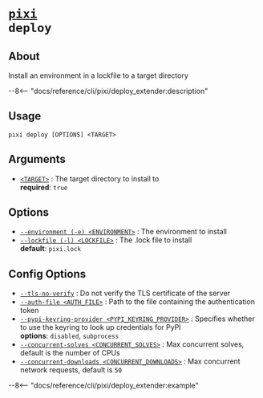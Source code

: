 <!--- This file is autogenerated. Do not edit manually! -->
# <code>[pixi](../pixi.md) deploy</code>

## About
Install an environment in a lockfile to a target directory

--8<-- "docs/reference/cli/pixi/deploy_extender:description"

## Usage
```
pixi deploy [OPTIONS] <TARGET>
```

## Arguments
- <a id="arg-<TARGET>" href="#arg-<TARGET>">`<TARGET>`</a>
:  The target directory to install to
<br>**required**: `true`

## Options
- <a id="arg---environment" href="#arg---environment">`--environment (-e) <ENVIRONMENT>`</a>
:  The environment to install
- <a id="arg---lockfile" href="#arg---lockfile">`--lockfile (-l) <LOCKFILE>`</a>
:  The .lock file to install
<br>**default**: `pixi.lock`

## Config Options
- <a id="arg---tls-no-verify" href="#arg---tls-no-verify">`--tls-no-verify`</a>
:  Do not verify the TLS certificate of the server
- <a id="arg---auth-file" href="#arg---auth-file">`--auth-file <AUTH_FILE>`</a>
:  Path to the file containing the authentication token
- <a id="arg---pypi-keyring-provider" href="#arg---pypi-keyring-provider">`--pypi-keyring-provider <PYPI_KEYRING_PROVIDER>`</a>
:  Specifies whether to use the keyring to look up credentials for PyPI
<br>**options**: `disabled`, `subprocess`
- <a id="arg---concurrent-solves" href="#arg---concurrent-solves">`--concurrent-solves <CONCURRENT_SOLVES>`</a>
:  Max concurrent solves, default is the number of CPUs
- <a id="arg---concurrent-downloads" href="#arg---concurrent-downloads">`--concurrent-downloads <CONCURRENT_DOWNLOADS>`</a>
:  Max concurrent network requests, default is `50`

--8<-- "docs/reference/cli/pixi/deploy_extender:example"
